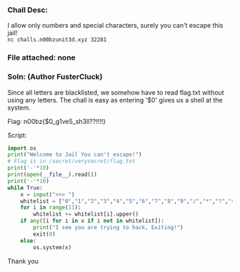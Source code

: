 ### Chall Desc: 
I allow only numbers and special characters, surely you can't escape this jail!   
`nc challs.n00bzunit3d.xyz 32281`

### File attached: none

### Soln: (Author FusterCluck)
Since all letters are blacklisted, we somehow have to read flag.txt without using any letters. The chall is easy as entering '$0' gives us a shell at the system.

Flag: n00bz{$0_g1ve5_sh3ll??!!!!}

Script:
```py
import os
print("Welcome to Jail You can't escape!")
# Flag is in /secret/verysecret/flag.txt
print('-'*10)
print(open(__file__).read())
print('-'*10)
while True:
    x = input(">>> ")
    whitelist = ["0","1","2","3","4","5","6","7","8","9","/","*","?","$",".","'","!","@","#"]
    for i in range(11):
        whitelist += whitelist[i].upper()
    if any([i for i in x if i not in whitelist]):
        print("I see you are trying to hack, Exiting!")
        exit(0)
    else:
        os.system(x)
```

Thank you

